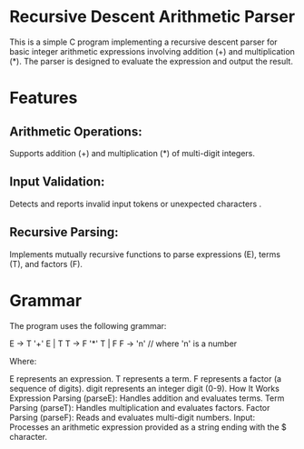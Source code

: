 # Recursive Descent Arithmetic Parser
This is a simple C program implementing a recursive descent parser for basic integer arithmetic expressions involving addition (+) and multiplication (*). The parser is designed to evaluate the expression and output the result.

# Features
## Arithmetic Operations: 

Supports addition (+) and multiplication (*) of multi-digit integers.

## Input Validation: 

Detects and reports invalid input tokens or unexpected characters
.
## Recursive Parsing: 

Implements mutually recursive functions to parse expressions (E), terms (T), and factors (F).

# Grammar
The program uses the following grammar:

E → T '+' E | T
T → F '*' T | F
F → 'n' // where 'n' is a number

Where:

E represents an expression.
T represents a term.
F represents a factor (a sequence of digits).
digit represents an integer digit (0-9).
How It Works
Expression Parsing (parseE): Handles addition and evaluates terms.
Term Parsing (parseT): Handles multiplication and evaluates factors.
Factor Parsing (parseF): Reads and evaluates multi-digit numbers.
Input: Processes an arithmetic expression provided as a string ending with the $ character.
